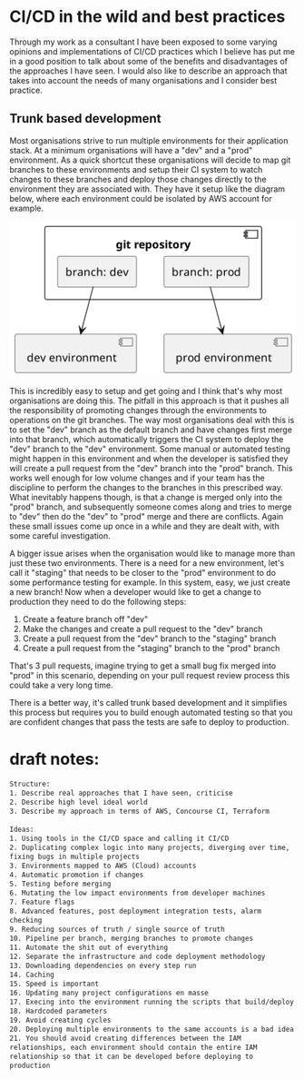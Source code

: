 # CI/CD in the wild and best practices

Through my work as a consultant I have been exposed to some varying opinions
and implementations of CI/CD practices which I believe has put me in a good
position to talk about some of the benefits and disadvantages of the approaches
I have seen. I would also like to describe an approach that takes into account
the needs of many organisations and I consider best practice.

## Trunk based development

Most organisations strive to run multiple environments for their application
stack. At a minimum organisations will have a "dev" and a "prod" environment.
As a quick shortcut these organisations will decide to map git branches to
these environments and setup their CI system to watch changes to these branches
and deploy those changes directly to the environment they are associated with.
They have it setup like the diagram below, where each environment could be
isolated by AWS account for example.

![](https://github.com/kurtmc/blog/raw/master/drafts/ci-cd-in-the-wild-and-best-practices/images/branch_based_deployements.png)

This is incredibly easy to setup and get going and I think that's why most
organisations are doing this. The pitfall in this approach is that it pushes
all the responsibility of promoting changes through the environments to
operations on the git branches. The way most organisations deal with this is to
set the "dev" branch as the default branch and have changes first merge into
that branch, which automatically triggers the CI system to deploy the "dev"
branch to the "dev" environment. Some manual or automated testing might happen
in this environment and when the developer is satisfied they will create a pull
request from the "dev" branch into the "prod" branch. This works well enough
for low volume changes and if your team has the discipline to perform the
changes to the branches in this prescribed way. What inevitably happens though,
is that a change is merged only into the "prod" branch, and subsequently
someone comes along and tries to merge to "dev" then do the "dev" to "prod"
merge and there are conflicts. Again these small issues come up once in a while
and they are dealt with, with some careful investigation.

A bigger issue arises when the organisation would like to manage more than just
these two environments. There is a need for a new environment, let's call it
"staging" that needs to be closer to the "prod" environment to do some
performance testing for example. In this system, easy, we just create a new
branch! Now when a developer would like to get a change to production they need
to do the following steps:

1. Create a feature branch off "dev"
2. Make the changes and create a pull request to the "dev" branch
3. Create a pull request from the "dev" branch to the "staging" branch
4. Create a pull request from the "staging" branch to the "prod" branch

That's 3 pull requests, imagine trying to get a small bug fix merged into
"prod" in this scenario, depending on your pull request review process this
could take a very long time.


There is a better way, it's called trunk based development and it simplifies
this process but requires you to build enough automated testing so that you are
confident changes that pass the tests are safe to deploy to production.



# draft notes:

```
Structure:
1. Describe real approaches that I have seen, criticise
2. Describe high level ideal world
3. Describe my approach in terms of AWS, Concourse CI, Terraform

Ideas:
1. Using tools in the CI/CD space and calling it CI/CD
2. Duplicating complex logic into many projects, diverging over time, fixing bugs in multiple projects
3. Environments mapped to AWS (Cloud) accounts
4. Automatic promotion if changes
5. Testing before merging
6. Mutating the low impact environments from developer machines
7. Feature flags
8. Advanced features, post deployment integration tests, alarm checking
9. Reducing sources of truth / single source of truth
10. Pipeline per branch, merging branches to promote changes
11. Automate the shit out of everything
12. Separate the infrastructure and code deployment methodology
13. Downloading dependencies on every step run
14. Caching
15. Speed is important
16. Updating many project configurations en masse
17. Execing into the environment running the scripts that build/deploy
18. Hardcoded parameters
19. Avoid creating cycles
20. Deploying multiple environments to the same accounts is a bad idea
21. You should avoid creating differences between the IAM relationships, each environment should contain the entire IAM relationship so that it can be developed before deploying to production
```
